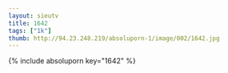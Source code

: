 ```yaml
--- 
layout: sieutv
title: 1642
tags: ["1k"]
thumb: http://94.23.248.219/absoluporn-1/image/002/1642.jpg
---
```

{% include absoluporn key="1642" %} 
